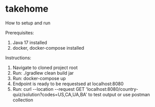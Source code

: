 # takehome
How to setup and run

Prerequisites:
1. Java 17 installed
2. docker, docker-compose installed

Instructions:
1. Navigate to cloned project root
2. Run: ./gradlew clean build jar
3. Run: docker-compose up
4. Endpoint is ready to be requestsed at localhost:8080
5. Run: curl --location --request GET 'localhost:8080/country-quiz/solution?codes=US,CA,UA,BA' to test output or use postman collection
